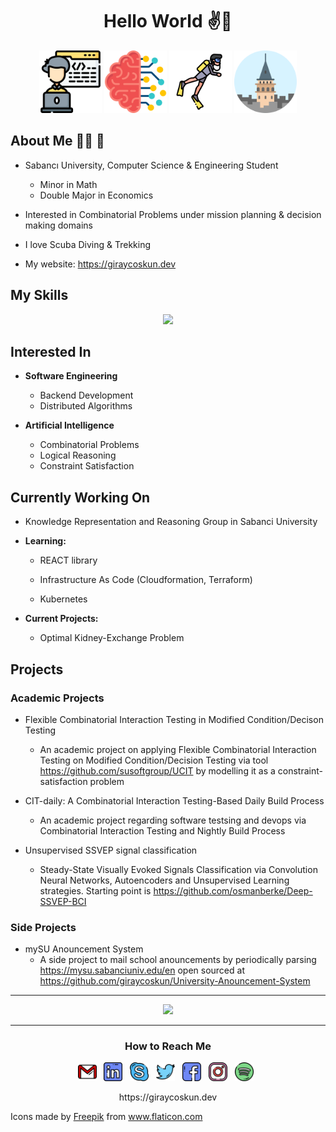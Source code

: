 <div align="center">
  <h1> Hello World ✌️👻</h1>

  <p float="left">
  <img src="./icons/coder.png" width="100" />
  <img src="./icons/artificial-intelligence.png" width="100" />
  <img src="./icons/diver.png" width="100" />
  <img src="./icons/galata-tower.png" width="100" />
</p>

</div>

## About Me 👨‍💻 🤖

- Sabancı University, Computer Science & Engineering Student
  - Minor in Math
  - Double Major in Economics

- Interested in Combinatorial Problems under mission planning & decision making domains

- I love Scuba Diving & Trekking

- My website: <https://giraycoskun.dev>

## My Skills

<p align="center">
  <a href="https://skillicons.dev">
    <img src="https://skillicons.dev/icons?i=python,java,flask,spring,react,git,docker,aws" />
  </a>
</p>

## Interested In

- **Software Engineering**
  - Backend Development
  - Distributed Algorithms

- **Artificial Intelligence**
  - Combinatorial Problems
  - Logical Reasoning
  - Constraint Satisfaction

## Currently Working On

- Knowledge Representation and Reasoning Group in Sabanci University

- **Learning:**
  
  - REACT library

  - Infrastructure As Code (Cloudformation, Terraform)
  
  - Kubernetes

- **Current Projects:**
  - Optimal Kidney-Exchange Problem

## Projects

### Academic Projects

- Flexible Combinatorial Interaction Testing in Modified Condition/Decison Testing

  - An academic project on applying Flexible Combinatorial Interaction Testing on Modified Condition/Decision Testing via tool <https://github.com/susoftgroup/UCIT> by modelling it as a constraint-satisfaction problem

- CIT-daily: A Combinatorial Interaction Testing-Based Daily Build Process
  - An academic project regarding software testsing and devops via Combinatorial Interaction Testing and Nightly Build Process

- Unsupervised SSVEP signal classification
  - Steady-State Visually Evoked Signals Classification via Convolution Neural Networks, Autoencoders and Unsupervised Learning strategies. Starting point is <https://github.com/osmanberke/Deep-SSVEP-BCI>

### Side Projects

- mySU Anouncement System
  - A side project to mail school anouncements by periodically parsing <https://mysu.sabanciuniv.edu/en> open sourced at <https://github.com/giraycoskun/University-Anouncement-System>

---

<p align="center">
    <img src="https://github-readme-streak-stats.herokuapp.com/?user=giraycoskun&theme=dark" />
</p>

---

<div align="center">
  <h3> How to Reach Me</h3>
  
  <p align='center'>
  <a href="mailto:giraycoskun@sabanciuniv.edu"><img height="30" src="https://github.com/giraycoskun/giraycoskun/blob/master/icons/gmail-2.png"></a>&nbsp;&nbsp;
  <a href="https://www.linkedin.com/in/giraycoskun/"><img height="30" src="https://github.com/giraycoskun/giraycoskun/blob/master/icons/linkedin.png"></a>&nbsp;&nbsp;
  <a href="https://join.skype.com/invite/h9scFIDIqrZh"><img height="30" src="https://github.com/giraycoskun/giraycoskun/blob/master/icons/skype.png"></a>&nbsp;&nbsp;
  <a href="https://twitter.com/coskun_giray"><img height="30" src="https://github.com/giraycoskun/giraycoskun/blob/master/icons/twitter.png"></a>&nbsp;&nbsp;
  <a href="https://www.facebook.com/giray.coskun1"><img height="30" src="https://github.com/giraycoskun/giraycoskun/blob/master/icons/facebook (1).png"></a>&nbsp;&nbsp;
  <a href="https://www.instagram.com/giray_coskun/"><img height="30" src="https://github.com/giraycoskun/giraycoskun/blob/master/icons/instagram.png"></a>&nbsp;&nbsp;
  <a href="https://open.spotify.com/user/11151152114?si=_VZRftzkSj6_LeGUbOmQMQ"><img height="30" src="https://github.com/giraycoskun/giraycoskun/blob/master/icons/spotify.png"></a>&nbsp;&nbsp;
  
</div>

<p align="center">
 https://giraycoskun.dev
</p>

Icons made by <a href="http://www.freepik.com/" title="Freepik">Freepik</a> from <a href="https://www.flaticon.com/" title="Flaticon"> www.flaticon.com</a>
